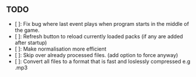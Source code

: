 ## TODO
- [ ]: Fix bug where last event plays when program starts in the middle of the game.
- [ ]: Refresh button to reload currently loaded packs (if any are added after startup)
- [ ]: Make normalisation more efficient
- [ ]: Skip over already processed files. (add option to force anyway)
- [ ]: Convert all files to a format that is fast and loslessly compressed e.g .mp3
